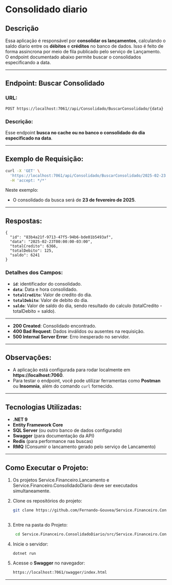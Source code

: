 
# Consolidado diario 

## Descrição
Essa aplicação é responsável por **consolidar os lançamentos**, calculando o saldo diario entre os **débitos** e **créditos** no banco de dados. Isso é feito de forma assincrona por meio de fila publicado pelo serviço de Lançamento.  
O endpoint documentado abaixo permite buscar o consolidados especificando a data.

---

## Endpoint: Buscar Consolidado

### URL:  
```
POST https://localhost:7061//api/Consolidado/BuscarConsolidado/{data}
```

### Descrição:  
Esse endpoint **busca no cache ou no banco o consolidado do dia especificado na data**.  

---


## Exemplo de Requisição:
```bash
curl -X 'GET' \
  'https://localhost:7061/api/Consolidado/BuscarConsolidado/2025-02-23' \
  -H 'accept: */*'
```

Neste exemplo:  
- O consolidado da busca será de **23 de fevereiro de 2025**.  

---

## Respostas:
```
{
  "id": "83b4a21f-9713-47f5-94b6-bde01b5493af",
  "data": "2025-02-23T00:00:00-03:00",
  "totalCredito": 6366,
  "totalDebito": 125,
  "saldo": 6241
}
```

### Detalhes dos Campos:
- **`id`**: identificador do consolidado. 
- **`data`**: Data e hora consolidado.  
- **`totalCredito`**: Valor de credito do dia.
- **`totalDebito`**: Valor de debito do dia.  
- **`saldo`**: Valor de saldo do dia, sendo resultado do calculo (totalCredito - totalDebito = saldo).

---

- **200 Created**: Consolidado encontrado.  
- **400 Bad Request**: Dados inválidos ou ausentes na requisição.  
- **500 Internal Server Error**: Erro inesperado no servidor.  

---


## Observações:
- A aplicação está configurada para rodar localmente em **https://localhost:7060**.   
- Para testar o endpoint, você pode utilizar ferramentas como **Postman** ou **Insomnia**, além do comando `curl` fornecido.  

---

## Tecnologias Utilizadas:
- **.NET 9**
- **Entity Framework Core**
- **SQL Server** (ou outro banco de dados configurado)
- **Swagger** (para documentação da API)
- **Redis** (para performance nas buscas)
- **RMQ** (Consumir o lancamento gerado pelo serviço de Lancamento)

---

## Como Executar o Projeto:

1. Os projetos Service.Financeiro.Lancamento e Service.Financeiro.ConsolidadoDiario deve ser executados simultaneamente.

2. Clone os repositórios do projeto:  
   ```bash
   git clone https://github.com/Fernando-Gouvea/Service.Financeiro.ConsolidadoDiario.git
  
   ```
3. Entre na pasta do Projeto:  
   ```bash
    cd Service.Financeiro.ConsolidadoDiario/src/Service.Financeiro.ConsolidadoDiario.Presentation
   ```
   
4. Inicie o servidor:  
   ```bash
   dotnet run
   ```
   
5. Acesse o **Swagger** no navegador:  
   ```bash
   https://localhost:7061/swagger/index.html
   ```

---
